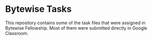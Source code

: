 # Bytewise Tasks
This repository contains some of the task files that were assigned in Bytewise Fellowship. Most of them were submitted directly in Google Classroom.
